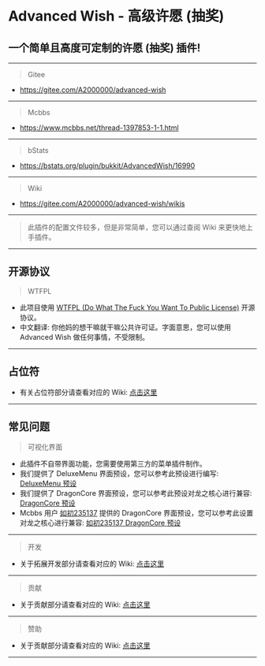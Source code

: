 # Advanced Wish - 高级许愿 (抽奖)
## 一个简单且高度可定制的许愿 (抽奖) 插件!

---
> Gitee
- https://gitee.com/A2000000/advanced-wish
---
> Mcbbs
- https://www.mcbbs.net/thread-1397853-1-1.html
---
> bStats
- https://bstats.org/plugin/bukkit/AdvancedWish/16990
---
> Wiki
- https://gitee.com/A2000000/advanced-wish/wikis
---
> 此插件的配置文件较多，但是非常简单，您可以通过查阅 Wiki 来更快地上手插件。
---
## 开源协议
> WTFPL
- 此项目使用 [WTFPL (Do What The Fuck You Want To Public License)](http://www.wtfpl.net/) 开源协议。
- 中文翻译: 你他妈的想干嘛就干嘛公共许可证。字面意思，您可以使用 Advanced Wish 做任何事情，不受限制。
---
## 占位符
- 有关占位符部分请查看对应的 Wiki: [点击这里](https://gitee.com/A2000000/advanced-wish/wikis/%E6%8F%92%E4%BB%B6%E7%9B%B8%E5%85%B3/2.%20%E5%8D%A0%E4%BD%8D%E7%AC%A6)
---
## 常见问题
> 可视化界面
- 此插件不自带界面功能，您需要使用第三方的菜单插件制作。
- 我们提供了 DeluxeMenu 界面预设，您可以参考此预设进行编写: [DeluxeMenu 预设](https://gitee.com/A2000000/advanced-wish/tree/main/DeluxeMenu%20%E9%85%8D%E5%A5%97%E8%8F%9C%E5%8D%95)
- 我们提供了 DragonCore 界面预设，您可以参考此预设对龙之核心进行兼容: [DragonCore 预设](https://gitee.com/A2000000/advanced-wish/tree/main/DragonCore%20%E9%85%8D%E5%A5%97%E7%95%8C%E9%9D%A2)
- Mcbbs 用户 [如初235137](https://www.mcbbs.net/home.php?mod=space&uid=4803002&do=thread&view=me&from=space) 提供的 DragonCore 界面预设，您可以参考此设置对龙之核心进行兼容: [如初235137 DragonCore 预设](https://www.mcbbs.net/thread-1416886-1-1.html)
---
> 开发
- 关于拓展开发部分请查看对应的 Wiki: [点击这里](https://gitee.com/A2000000/advanced-wish/wikis/%E6%8B%93%E5%B1%95%E5%BC%80%E5%8F%91/1.%20%E4%BA%8B%E4%BB%B6)
---
> 贡献
- 关于贡献部分请查看对应的 Wiki: [点击这里](https://gitee.com/A2000000/advanced-wish/wikis/%E5%B8%B8%E8%A7%81%E9%97%AE%E9%A2%98/1.%20%E8%B4%A1%E7%8C%AE)
---
> 赞助
- 关于贡献部分请查看对应的 Wiki: [点击这里](https://gitee.com/A2000000/advanced-wish/wikis/%E5%B8%B8%E8%A7%81%E9%97%AE%E9%A2%98/2.%20%E8%B5%9E%E5%8A%A9)
---